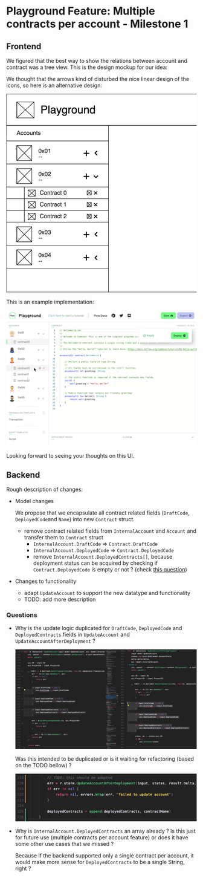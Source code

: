 # Playground Feature: Multiple contracts per account - Milestone 1

## Frontend

We figured that the best way to show the relations between account and contract was a tree view. This is the design mockup for our idea:

We thought that the arrows kind of disturbed the nice linear design of the icons, so here is an alternative design:

![Untitled](images/Untitled.png)

This is an example implementation:

![Untitled](images/Untitled%201.png)

Looking forward to seeing your thoughts on this UI.

## Backend

Rough description of changes:

- Model changes
    
    We propose that we encapsulate all contract related fields (`DraftCode`, `DeployedCode`and `Name`) into new `Contract` struct.
    
    - remove contract related fields from `InternalAccount` and `Account` and transfer them to `Contract` struct
        - `InternalAccount.DraftCode` ⇒ `Contract.DraftCode`
        - `InternalAccount.DeployedCode` ⇒ `Contract.DeployedCode`
        - remove `InternalAccount.DeployedContracts[]`, because deployment status can be acquired by checking if `Contract.DeployedCode` is empty or not ? (check [this question]())
- Changes to functionality
    - adapt `UpdateAccount` to support the new datatype and functionality
    - TODO: add more description

### Questions

- Why is the update logic duplicated for `DraftCode`, `DeployedCode` and `DeployedContracts` fields in `UpdateAccount` and `UpdateAccountAfterDeployment` ?
    
    ![Screenshot 2021-10-14 at 21.45.52.png](images/Screenshot_2021-10-14_at_21.45.52.png)
    
    Was this intended to be duplicated or is it waiting for refactoring (based on the TODO bellow) ?
    
    ![Screenshot 2021-10-14 at 21.47.54.png](images/Screenshot_2021-10-14_at_21.47.54.png)
    
- Why is `InternalAccount.DeployedContracts` an array already ? Is this just for future use (multiple contracts per account feature) or does it have some other use cases that we missed ?
    
    Because if the backend supported only a single contract per account, it would make more sense for `DeployedContracts` to be a single String, right ?
